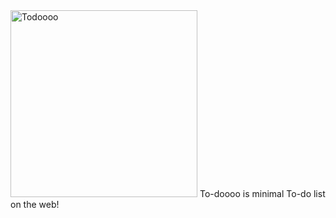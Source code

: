 <img width="299" alt="Todoooo" src="https://github.com/user-attachments/assets/39e3f682-ded2-4d48-8a88-bc7e15f062d1">
To-doooo is minimal To-do list on the web!
